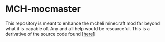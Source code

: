 # MCH-mocmaster
This repository is meant to enhance the mcheli minecraft mod far beyond what it is capable of. Any and all help would be resourceful. This is a derivative of the source code found [[here](https://github.com/RagexPrince683/MCH-defaultmaster)] 
